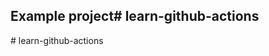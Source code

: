 ## Example project#   l e a r n - g i t h u b - a c t i o n s  
 #   l e a r n - g i t h u b - a c t i o n s  
 